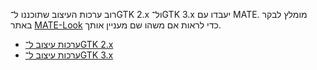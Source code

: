 <!--
.. link:
.. description:
.. tags: Themes
.. date: 2014-02-24 17:32:07
.. title: ערכות עיצוב
.. slug: themes
-->

רוב ערכות העיצוב שתוכננו ל־GTK 2.x ול־GTK 3.x יעבדו עם MATE. מומלץ לבקר באתר
[MATE-Look](https://mate-look.org) כדי לראות אם משהו שם מעניין אותך.

  * [ערכות עיצוב ל־GTK 2.x](https://www.mate-look.org/browse/cat/136)
  * [ערכות עיצוב ל־GTK 3.x](https://www.mate-look.org/browse/cat/135)


